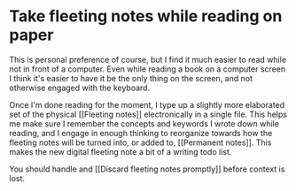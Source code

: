 # Take fleeting notes while reading on paper
This is personal preference of course, but I find it much easier to read while not in front of a computer. Even while reading a book on a computer screen I think it's easier to have it be the only thing on the screen, and not otherwise engaged with the keyboard.

Once I'm done reading for the moment, I type up a slightly more elaborated set of the physical [[Fleeting notes]] electronically in a single file. This helps me make sure I remember the concepts and keywords I wrote down while reading, and I engage in enough thinking to reorganize towards how the fleeting notes will be turned into, or added to, [[Permanent notes]]. This makes the new digital fleeting note a bit of a writing todo list.

You should handle and [[Discard fleeting notes promptly]] before context is lost.